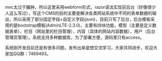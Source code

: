 mvc太过于臃肿，所以这里采用webform形式，razor语法实现前后台（好像很少人这么写过），写这个CMS的目的主要是解决各类网站系统中不同的表单数据的输出，所以采用了部分固定字段+自定义字段(json)，目前只写了后台，后台模板采用的是bootstrap模板(AdminLTE-2.3.0)，主要有四块功能，模型（主要是定义数据表单）、栏目（网站里的栏目管理）、内容（具体的网站内容数据），用户（后台管理员管理）。系统支持多种数据库，为了部署方便，源码里只有access。

 

系统刚开发目前还是有很多问题，发布出来是想交流学习，大家共同进步，欢迎大家加QQ群：7469493。

 
